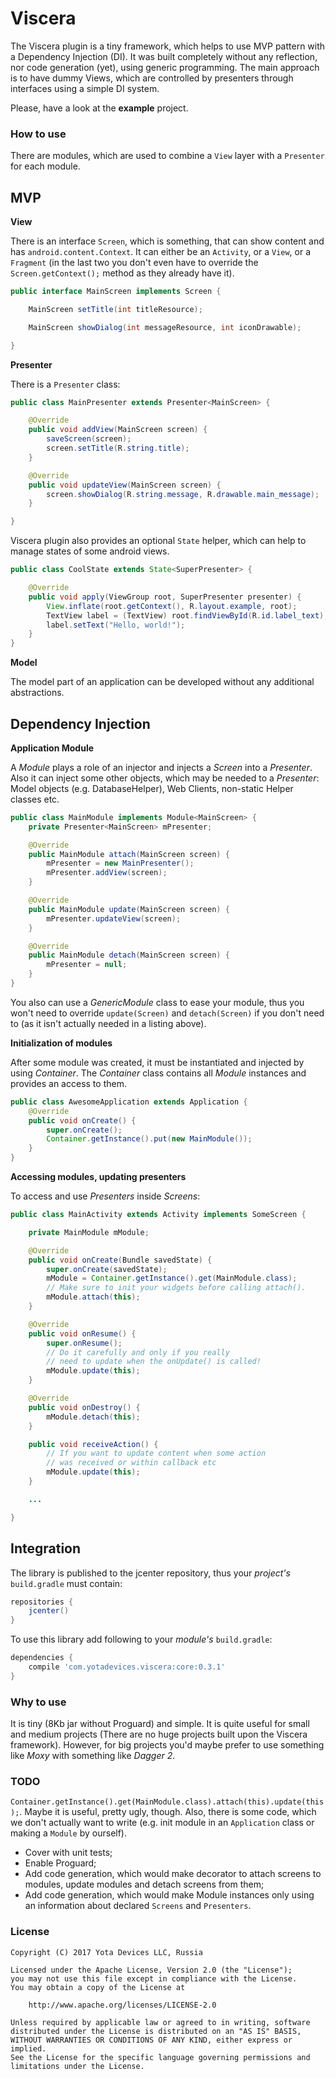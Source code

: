# Viscera

The Viscera plugin is a tiny framework, which helps to use MVP pattern with a Dependency Injection (DI).
It was built completely without any reflection, nor code generation (yet), using generic programming.
The main approach is to have dummy Views, which are controlled by presenters through interfaces using a simple DI system.

Please, have a look at the **example** project.

### How to use

There are modules, which are used to combine a `View` layer with a `Presenter` for each module.

## MVP

**View**

There is an interface `Screen`, which is something, that can show content and has `android.content.Context`. It can either be an `Activity`, or a `View`, or a `Fragment` (in the last two you don't even have to override the `Screen.getContext();` method as they already have it).

```java
public interface MainScreen implements Screen {

    MainScreen setTitle(int titleResource);

    MainScreen showDialog(int messageResource, int iconDrawable);

}
```

**Presenter**

There is a `Presenter` class:

```java
public class MainPresenter extends Presenter<MainScreen> {

    @Override
    public void addView(MainScreen screen) {
        saveScreen(screen);
        screen.setTitle(R.string.title);
    }

    @Override
    public void updateView(MainScreen screen) {
        screen.showDialog(R.string.message, R.drawable.main_message);
    }

}
```

Viscera plugin also provides an optional `State` helper, which can help to manage states of some android views.


```java
public class CoolState extends State<SuperPresenter> {

    @Override
    public void apply(ViewGroup root, SuperPresenter presenter) {
        View.inflate(root.getContext(), R.layout.example, root);
        TextView label = (TextView) root.findViewById(R.id.label_text);
        label.setText("Hello, world!");
    }
}

```


**Model**

The model part of an application can be developed without any additional abstractions.

## Dependency Injection

**Application Module**

A *Module* plays a role of an injector and injects a *Screen* into a *Presenter*. Also it can inject some other objects, which may be needed to a *Presenter*: Model objects (e.g. DatabaseHelper), Web Clients, non-static Helper classes etc.

```java
public class MainModule implements Module<MainScreen> {
    private Presenter<MainScreen> mPresenter;

    @Override
    public MainModule attach(MainScreen screen) {
        mPresenter = new MainPresenter();
        mPresenter.addView(screen);
    }

    @Override
    public MainModule update(MainScreen screen) {
        mPresenter.updateView(screen);
    }

    @Override
    public MainModule detach(MainScreen screen) {
        mPresenter = null;
    }
}
```

You also can use a *GenericModule* class to ease your module, thus you won't need to override `update(Screen)` and `detach(Screen)` if you don't need to (as it isn't actually needed in a listing above).

**Initialization of modules**

After some module was created, it must be instantiated and injected by using *Container*.
The *Container* class contains all *Module* instances and provides an access to them.

```java
public class AwesomeApplication extends Application {
    @Override
    public void onCreate() {
        super.onCreate();
        Container.getInstance().put(new MainModule());
    }
}
```

**Accessing modules, updating presenters**

To access and use *Presenters* inside *Screens*:

```java
public class MainActivity extends Activity implements SomeScreen {

    private MainModule mModule;

    @Override
    public void onCreate(Bundle savedState) {
        super.onCreate(savedState);
        mModule = Container.getInstance().get(MainModule.class);
        // Make sure to init your widgets before calling attach().
        mModule.attach(this);
    }

    @Override
    public void onResume() {
        super.onResume();
        // Do it carefully and only if you really
        // need to update when the onUpdate() is called!
        mModule.update(this);
    }

    @Override
    public void onDestroy() {
        mModule.detach(this);
    }

    public void receiveAction() {
        // If you want to update content when some action
        // was received or within callback etc
        mModule.update(this);
    }

    ...

}

```

## Integration
The library is published to the jcenter repository, thus your *project's* `build.gradle` must contain:

```groovy
repositories {
    jcenter()
}
```

To use this library add following to your *module's* `build.gradle`:

```groovy
dependencies {
    compile 'com.yotadevices.viscera:core:0.3.1'
}
```

### Why to use
It is tiny (8Kb jar without Proguard) and simple.
It is quite useful for small and medium projects (There are no huge projects built upon the Viscera framework). However, for big projects you'd maybe prefer to use something like *Moxy* with something like *Dagger 2*.

### TODO
`Container.getInstance().get(MainModule.class).attach(this).update(this);`. Maybe it is useful, pretty ugly, though.
Also, there is some code, which we don't actually want to write (e.g. init module in an `Application` class or making a `Module` by ourself).
* Cover with unit tests;
* Enable Proguard;
* Add code generation, which would make decorator to attach screens to modules, update modules and detach screens from them;
* Add code generation, which would make Module instances only using an information about declared `Screens` and `Presenters`.

### License
```Text
Copyright (C) 2017 Yota Devices LLC, Russia

Licensed under the Apache License, Version 2.0 (the "License");
you may not use this file except in compliance with the License.
You may obtain a copy of the License at

    http://www.apache.org/licenses/LICENSE-2.0

Unless required by applicable law or agreed to in writing, software
distributed under the License is distributed on an "AS IS" BASIS,
WITHOUT WARRANTIES OR CONDITIONS OF ANY KIND, either express or implied.
See the License for the specific language governing permissions and
limitations under the License.
```
